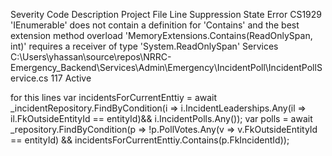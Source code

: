 Severity	Code	Description	Project	File	Line	Suppression State
Error	CS1929	'IEnumerable<Incident>' does not contain a definition for 'Contains' and the best extension method overload 'MemoryExtensions.Contains<int>(ReadOnlySpan<int>, int)' requires a receiver of type 'System.ReadOnlySpan<int>'	Services	C:\Users\yhassan\source\repos\NRRC-Emergency_Backend\Services\Admin\Emergency\IncidentPoll\IncidentPollService.cs	117	Active

for this lines
 var incidentsForCurrentEnttiy = await _incidentRepository.FindByCondition(i => i.IncidentLeaderships.Any(il => il.FkOutsideEntityId == entityId)&& i.IncidentPolls.Any());
 var polls = await _repository.FindByCondition(p => !p.PollVotes.Any(v => v.FkOutsideEntityId == entityId) && incidentsForCurrentEnttiy.Contains(p.FkIncidentId));


